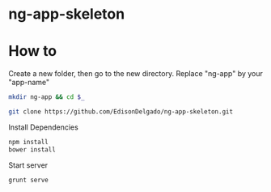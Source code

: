 ng-app-skeleton
===============

How to
==================

Create a new folder, then go to the new directory. Replace "ng-app" by your "app-name"
```sh
mkdir ng-app && cd $_

git clone https://github.com/EdisonDelgado/ng-app-skeleton.git

```

Install Dependencies

```sh
npm install
bower install
```

Start server
```sh
grunt serve
```

